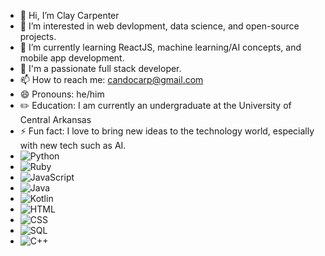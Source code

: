 - 👋 Hi, I’m Clay Carpenter
- 👀 I’m interested in web devlopment, data science, and open-source projects.
- 🌱 I’m currently learning ReactJS, machine learning/AI concepts, and mobile app development.
- 💞️ I'm a passionate full stack developer.
- 📫 How to reach me: candocarp@gmail.com
- 😄 Pronouns: he/him
- ✏️ Education: I am currently an undergraduate at the University of Central Arkansas
- ⚡ Fun fact: I love to bring new ideas to the technology world, especially with new tech such as AI. 
- ![Python](https://img.shields.io/badge/python-3.9-blue)
- ![Ruby](https://img.shields.io/badge/ruby-2.7-red)
- ![JavaScript](https://img.shields.io/badge/javascript-ES6-yellow)
- ![Java](https://img.shields.io/badge/java-11-red)
- ![Kotlin](https://img.shields.io/badge/kotlin-1.5-green)
- ![HTML](https://img.shields.io/badge/HTML5-red)
- ![CSS](https://img.shields.io/badge/CSS3-blue)
- ![SQL](https://img.shields.io/badge/SQL-black)
- ![C++](https://img.shields.io/badge/C%2B%2B-11-blueviolet)
